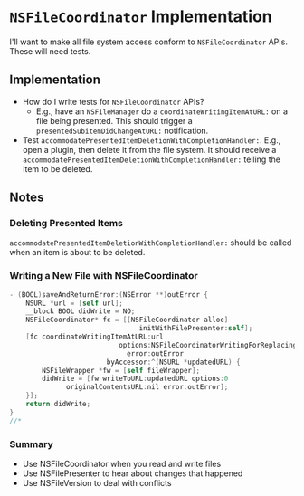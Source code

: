 # `NSFileCoordinator` Implementation

I'll want to make all file system access conform to `NSFileCoordinator` APIs. These will need tests.

## Implementation

* How do I write tests for `NSFileCoordinator` APIs?
  * E.g., have an `NSFileManager` do a `coordinateWritingItemAtURL:` on a file being presented. This should trigger a `presentedSubitemDidChangeAtURL:` notification.
* Test `accommodatePresentedItemDeletionWithCompletionHandler:`. E.g., open a plugin, then delete it from the file system. It should receive a `accommodatePresentedItemDeletionWithCompletionHandler:` telling the item to be deleted.

## Notes

### Deleting Presented Items

`accommodatePresentedItemDeletionWithCompletionHandler:` should be called when an item is about to be deleted.

### Writing a New File with NSFileCoordinator

``` objective-c
- (BOOL)saveAndReturnError:(NSError **)outError {
    NSURL *url = [self url];
    __block BOOL didWrite = NO;
    NSFileCoordinator* fc = [[NSFileCoordinator alloc]
                                initWithFilePresenter:self];
    [fc coordinateWritingItemAtURL:url
                           options:NSFileCoordinatorWritingForReplacing
                             error:outError
                        byAccessor:^(NSURL *updatedURL) {
        NSFileWrapper *fw = [self fileWrapper];
        didWrite = [fw writeToURL:updatedURL options:0
              originalContentsURL:nil error:outError];
    }];
    return didWrite;
}
//*
```


### Summary

* Use NSFileCoordinator when you read and write files
* Use NSFilePresenter to hear about changes that happened
* Use NSFileVersion to deal with conflicts
